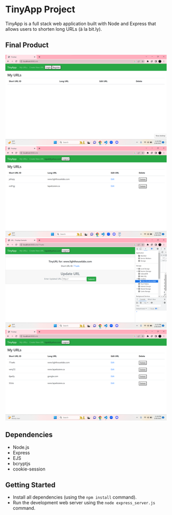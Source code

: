 # TinyApp Project

TinyApp is a full stack web application built with Node and Express that allows users to shorten long URLs (à la bit.ly).

## Final Product

!["screenshot of homepage"](https://github.com/lapatissiere/tinyapp/blob/master/docs/homepage.png?raw=true)
!["screenshot of homepage when logged in"](https://github.com/lapatissiere/tinyapp/blob/master/docs/urls-main.png?raw=true)
!["screenshot of page where you can edit long URL"](https://github.com/lapatissiere/tinyapp/blob/master/docs/shortenURL.png?raw=true)
!["screenshot page where all the URLS of a user are stored in that session"](./docs/URLsDatabase.png)

## Dependencies

- Node.js
- Express
- EJS
- bcryptjs
- cookie-session

## Getting Started

- Install all dependencies (using the `npm install` command).
- Run the development web server using the `node express_server.js` command.

[def]: "docs/urls-main.png"